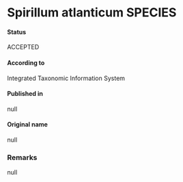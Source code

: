 # Spirillum atlanticum SPECIES

#### Status
ACCEPTED

#### According to
Integrated Taxonomic Information System

#### Published in
null

#### Original name
null

### Remarks
null